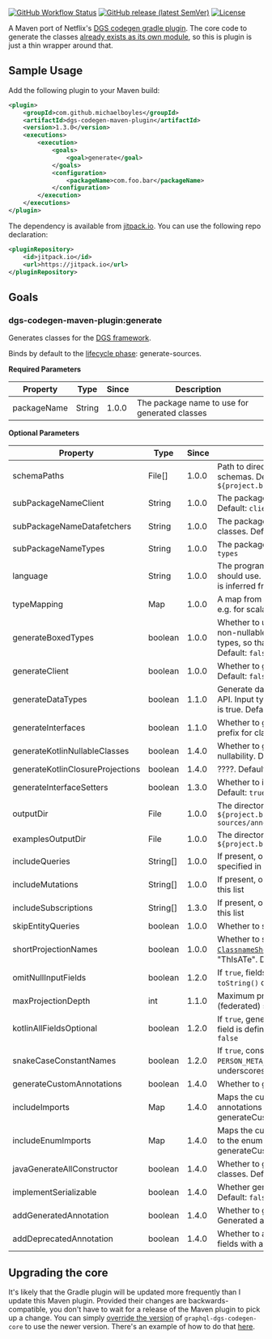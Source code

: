 [![GitHub Workflow Status](https://img.shields.io/github/actions/workflow/status/michaelboyles/dgs-codegen-maven-plugin/maven.yml?branch=develop)](https://github.com/michaelboyles/dgs-codegen-maven-plugin/actions) [![GitHub release (latest SemVer)](https://img.shields.io/github/v/release/michaelboyles/dgs-codegen-maven-plugin?sort=semver)](https://github.com/michaelboyles/dgs-codegen-maven-plugin/releases) [![License](https://img.shields.io/github/license/michaelboyles/dgs-codegen-maven-plugin)](https://github.com/michaelboyles/dgs-codegen-maven-plugin/blob/develop/LICENSE)

A Maven port of Netflix's [DGS codegen gradle plugin](https://github.com/Netflix/dgs-codegen).
The core code to generate the classes [already exists as its own module](https://github.com/Netflix/dgs-codegen/tree/master/graphql-dgs-codegen-core),
so this is plugin is just a thin wrapper around that.

## Sample Usage

Add the following plugin to your Maven build:

```xml
<plugin>
    <groupId>com.github.michaelboyles</groupId>
    <artifactId>dgs-codegen-maven-plugin</artifactId>
    <version>1.3.0</version>
    <executions>
        <execution>
            <goals>
                <goal>generate</goal>
            </goals>
            <configuration>
                <packageName>com.foo.bar</packageName>
            </configuration>
        </execution>
    </executions>
</plugin>
```

The dependency is available from [jitpack.io](https://jitpack.io/). You can use the following repo declaration:

```xml
<pluginRepository>
    <id>jitpack.io</id>
    <url>https://jitpack.io</url>
</pluginRepository>
```

## Goals

### dgs-codegen-maven-plugin:generate

Generates classes for the [DGS framework](https://github.com/Netflix/dgs-framework).

Binds by default to the [lifecycle phase](http://maven.apache.org/ref/3.6.3/maven-core/lifecycles.html): generate-sources. 

**Required Parameters**

| Property    | Type        | Since | Description                                   |
| ----------- | ----------- | ----- | --------------------------------------------- |
| packageName | String      | 1.0.0 | The package name to use for generated classes |

**Optional Parameters**

| Property                         | Type     | Since | Description                                   |
| -------------------------------- | -------- | ----- | --------------------------------------------- |
| schemaPaths                      | File[]   | 1.0.0 | Path to directory/directories containing GraphQL schemas. Default: `${project.build.sourceDirectory}/../resources/schema` |
| subPackageNameClient             | String   | 1.0.0 | The package under `packageName` to place client classes. Default: `client` |
| subPackageNameDatafetchers       | String   | 1.0.0 | The package under `packageName` to place data fetcher classes. Default: `datafetchers` |
| subPackageNameTypes              | String   | 1.0.0 | The package under `packageName` to place types. Default: `types` |
| language                         | String   | 1.0.0 | The programming language that generated classes should use. Valid values are KOTLIN and JAVA. Default is inferred from the classpath |
| typeMapping                      | Map      | 1.0.0 | A map from GraphQL type name to Java class name, e.g. for scalars |
| generateBoxedTypes               | boolean  | 1.0.0 | Whether to use boxed types, e.g. `java.lang.Integer`, for non-nullable fields (nullable fields must use boxed types, so that `null` can represent absence of a value). Default: `false` |
| generateClient                   | boolean  | 1.0.0 | Whether to generate classes for a GraphQL client. Default: `false` |
| generateDataTypes                | boolean  | 1.1.0 | Generate data types. Useful for only generating a Query API. Input types are still generated when `generateClient` is true. Default: `true` |
| generateInterfaces               | boolean  | 1.1.0 | Whether to generate additional interfaces with an 'I' prefix for classes. Default: `false` |
| generateKotlinNullableClasses    | boolean  | 1.4.0 | Whether to generate data classes matching GraphQL nullability.  Default: `false` |
| generateKotlinClosureProjections | boolean  | 1.4.0 | ????. Default: `false` |
| generateInterfaceSetters         | boolean  | 1.3.0 | Whether to include setters in generated interfaces. Default: `true` |
| outputDir                        | File     | 1.0.0 | The directory to place generated classes. Default: `${project.build.directory}/generated-sources/annotations/` |
| examplesOutputDir                | File     | 1.0.0 | The directory to place generated examples. Default: `${project.build.directory}/generated-examples` |
| includeQueries                   | String[] | 1.0.0 | If present, only generate classes for the queries specified in this list |
| includeMutations                 | String[] | 1.0.0 | If present, only generate classes for the mutations in this list |
| includeSubscriptions             | String[] | 1.3.0 | If present, only generate classes for the subscriptions in this list |
| skipEntityQueries                | boolean  | 1.0.0 | Whether to skip [entity](https://www.apollographql.com/docs/federation/entities/) queries. Default: `false` |
| shortProjectionNames             | boolean  | 1.0.0 | Whether to shorten projection names. See [`ClassnameShortener`](https://github.com/Netflix/dgs-codegen/blob/master/graphql-dgs-codegen-core/src/main/kotlin/com/netflix/graphql/dgs/codegen/generators/shared/ClassnameShortener.kt). e.g. "ThisIsATest" becomes "ThIsATe". Default: `false` |
| omitNullInputFields              | boolean  | 1.2.0 | If `true`, fields with null values won't be included in `toString()` output. Default: `false` |
| maxProjectionDepth               | int      | 1.1.0 | Maximum projection depth to generate. Useful for (federated) schemas with very deep nesting. Default: `10` |
| kotlinAllFieldsOptional          | boolean  | 1.2.0 | If `true`, generates nullable fields in Kotlin even when a field is defined non-nullable in the schema. Default: `false` |
| snakeCaseConstantNames           | boolean  | 1.2.0 | If `true`, constants will be named in snake case e.g. `PERSON_META_DATA`. If false, they will be named without underscores, e.g. `PERSONMETADATA`. Default: `false` |
| generateCustomAnnotations        | boolean  | 1.4.0 | Whether to generate custom annotations. Default: `false` |
| includeImports                   | Map      | 1.4.0 | Maps the custom annotation type to the package the annotations belong to. Only used when generateCustomAnnotations is enabled |
| includeEnumImports               | Map      | 1.4.0 | Maps the custom annotation and enum argument names to the enum packages. Only used when generateCustomAnnotations is enabled |
| javaGenerateAllConstructor       | boolean  | 1.4.0 | Whether to generate an all-arg constructor for data classes. Default: `true` |
| implementSerializable            | boolean  | 1.4.0 | Whether generated classes implement Serializable. Default: `false` |
| addGeneratedAnnotation           | boolean  | 1.4.0 | Whether to generate and apply a class-retention Generated annotation. Default: `false` |
| addDeprecatedAnnotation          | boolean  | 1.4.0 | Whether to add the Deprecated annotation to schema fields with a deprecated directive. Default: `false` |

## Upgrading the core

It's likely that the Gradle plugin will be updated more frequently than I update this Maven plugin. Provided their
changes are backwards-compatible, you don't have to wait for a release of the Maven plugin to pick up a change. You can
simply [override the version](https://blog.sonatype.com/2008/04/how-to-override-a-plugins-dependency-in-maven/) of
`graphql-dgs-codegen-core` to use the newer version. There's an example of how to do that
[here](https://github.com/michaelboyles/dgs-codegen-maven-plugin/blob/develop/src/it/basicTest/pom.xml#L42).
